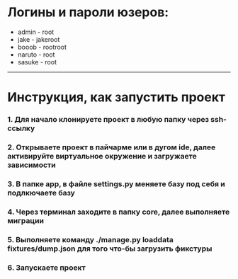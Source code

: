 # Логины и пароли юзеров:
+ admin - root
+ jake - jakeroot
+ booob - rootroot
+ naruto - root
+ sasuke - root
___ 

# Инструкция, как запустить проект
### 1. Для начало клонируете проект в любую папку через ssh-ссылку
### 2. Открываете проект в пайчарме или в дугом ide, далее активируйте виртуальное окружение и загружаете зависимости
### 3. В папке app, в файле settings.py меняете базу под себя и подлкючаете базу
### 4. Через терминал заходите в папку core, далее выполняете миграции 
### 5. Выполняете команду ./manage.py loaddata fixtures/dump.json для того что-бы загрузить фикстуры
### 6. Запускаете проект
